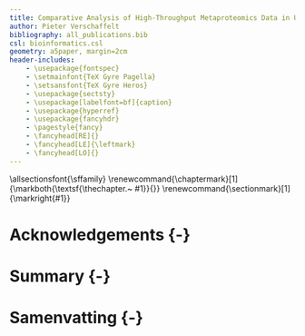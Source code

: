 ```yaml
---
title: Comparative Analysis of High-Throughput Metaproteomics Data in Unipept 
author: Pieter Verschaffelt
bibliography: all_publications.bib
csl: bioinformatics.csl
geometry: a5paper, margin=2cm
header-includes:
    - \usepackage{fontspec}
    - \setmainfont{TeX Gyre Pagella}
    - \setsansfont{TeX Gyre Heros}
    - \usepackage{sectsty}
    - \usepackage[labelfont=bf]{caption}
    - \usepackage{hyperref}
    - \usepackage{fancyhdr}
    - \pagestyle{fancy}
    - \fancyhead[RE]{}
    - \fancyhead[LE]{\leftmark}
    - \fancyhead[LO]{}
---
```


\allsectionsfont{\sffamily}
\renewcommand{\chaptermark}[1]{\markboth{\textsf{\thechapter.~ #1}}{}}
\renewcommand{\sectionmark}[1]{\markright{#1}}

# Acknowledgements {-}

# Summary {-}

# Samenvatting {-}


